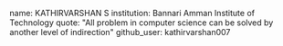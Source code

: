 name: KATHIRVARSHAN S
institution: Bannari Amman Institute of Technology
quote: "All problem in computer science can be solved by another level of indirection"
github_user: kathirvarshan007
